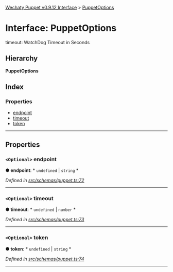 [Wechaty Puppet v0.9.12 Interface](../README.md) > [PuppetOptions](../interfaces/puppetoptions.md)

# Interface: PuppetOptions

timeout: WatchDog Timeout in Seconds

## Hierarchy

**PuppetOptions**

## Index

### Properties

* [endpoint](puppetoptions.md#endpoint)
* [timeout](puppetoptions.md#timeout)
* [token](puppetoptions.md#token)

---

## Properties

<a id="endpoint"></a>

### `<Optional>` endpoint

**● endpoint**: * `undefined` &#124; `string`
*

*Defined in [src/schemas/puppet.ts:72](https://github.com/Chatie/wechaty-puppet/blob/53150e3/src/schemas/puppet.ts#L72)*

___
<a id="timeout"></a>

### `<Optional>` timeout

**● timeout**: * `undefined` &#124; `number`
*

*Defined in [src/schemas/puppet.ts:73](https://github.com/Chatie/wechaty-puppet/blob/53150e3/src/schemas/puppet.ts#L73)*

___
<a id="token"></a>

### `<Optional>` token

**● token**: * `undefined` &#124; `string`
*

*Defined in [src/schemas/puppet.ts:74](https://github.com/Chatie/wechaty-puppet/blob/53150e3/src/schemas/puppet.ts#L74)*

___

